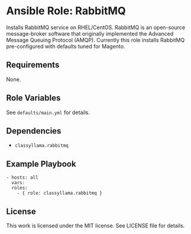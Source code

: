 # Ansible Role: RabbitMQ

Installs RabbitMQ service on RHEL/CentOS.
RabbitMQ is an open-source message-broker software that originally implemented the Advanced Message Queuing Protocol (AMQP). Currently this role installs RabbitMQ pre-configured with defaults tuned for Magento. 

## Requirements

None.

## Role Variables

See `defaults/main.yml` for details.

## Dependencies

* `classyllama.rabbitmq`

## Example Playbook

    - hosts: all
      vars:
      roles:
        - { role: classyllama.rabbitmq }

## License

This work is licensed under the MIT license. See LICENSE file for details.
